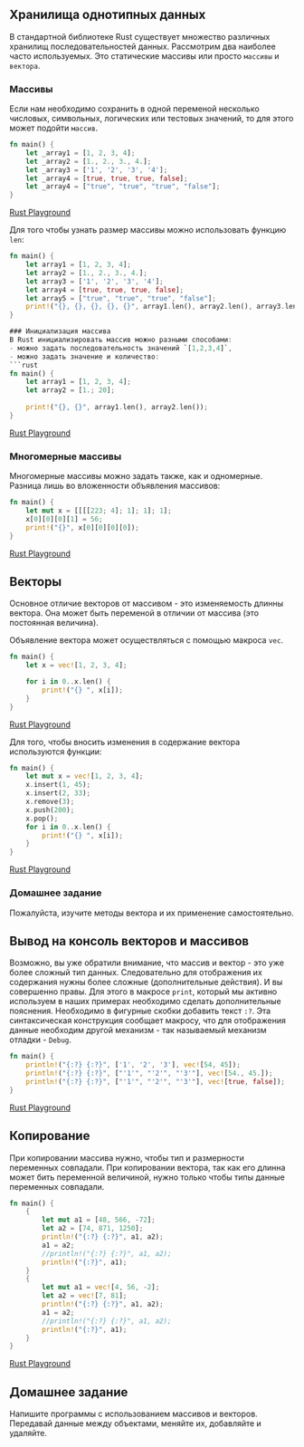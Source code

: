 ## Хранилища однотипных данных

 
В стандартной библиотеке Rust существует множество различных хранилищ последовательностей данных. Рассмотрим два наиболее часто используемых.
Это статические массивы или просто `массивы` и `вектора`.

### Массивы
Если нам необходимо сохранить в одной переменой несколько числовых, символьных, логических или тестовых значений, то для этого может 
подойти `массив`.
```rust
fn main() {
    let _array1 = [1, 2, 3, 4];
    let _array2 = [1., 2., 3., 4.];
    let _array3 = ['1', '2', '3', '4'];
    let _array4 = [true, true, true, false];
    let _array4 = ["true", "true", "true", "false"];
}


```
[Rust Playground](https://play.rust-lang.org/?gist=d7fd6960f64468556ada3a607815c92c&version=stable&mode=debug&edition=2015)


Для того чтобы узнать размер массивы можно использовать функцию `len`:
```rust
fn main() {
    let array1 = [1, 2, 3, 4];
    let array2 = [1., 2., 3., 4.];
    let array3 = ['1', '2', '3', '4'];
    let array4 = [true, true, true, false];
    let array5 = ["true", "true", "true", "false"];
    print!("{}, {}, {}, {}, {}", array1.len(), array2.len(), array3.len(), array4.len(), array5.len());
}

### Инициализация массива
В Rust инициализировать массив можно разными способами:
- можно задать последовательность значений `[1,2,3,4]`, 
- можно задать значение и количество:
```rust
fn main() {
    let array1 = [1, 2, 3, 4];
    let array2 = [1.; 20];
    
    print!("{}, {}", array1.len(), array2.len());
}
```
[Rust Playground](https://play.rust-lang.org/?gist=a35db6b1950b95072da232c4f26359b1&version=stable&mode=debug&edition=2015)

### Многомерные массивы
Многомерные массивы можно задать также, как и одномерные. Разница лишь во вложенности объявления массивов:
```rust
fn main() {
    let mut x = [[[[223; 4]; 1]; 1]; 1];
    x[0][0][0][1] = 56;
    print!("{}", x[0][0][0][0]);
}

```
[Rust Playground](https://play.rust-lang.org/?gist=4408104ca949db098ba94b8bbb79b5da&version=stable&mode=debug&edition=2015)

## Векторы
Основное отличие векторов от массивом - это изменяемость длинны вектора. Она может быть переменой в отличии от массива (это постоянная величина).

Объявление вектора может осуществляться с помощью макроса `vec`. 
```rust
fn main() {
    let x = vec![1, 2, 3, 4];

    for i in 0..x.len() {
        print!("{} ", x[i]);
    }
}

```
[Rust Playground](https://play.rust-lang.org/?gist=448f76f3812508a110e1d4a9be629f82&version=stable&mode=debug&edition=2015)

Для того, чтобы вносить изменения в содержание вектора используются функции:
```rust
fn main() {
    let mut x = vec![1, 2, 3, 4];
    x.insert(1, 45);
    x.insert(2, 33);
    x.remove(3);
    x.push(200);
    x.pop();
    for i in 0..x.len() {
        print!("{} ", x[i]);
    }
}


```
[Rust Playground](https://play.rust-lang.org/?gist=947ccc2b6fe186c11ea64aabaa62b68b&version=stable&mode=debug&edition=2015)

### Домашнее задание
Пожалуйста, изучите методы вектора и их применение самостоятельно.

## Вывод на консоль векторов и массивов
Возможно, вы уже обратили внимание, что массив и вектор - это уже более сложный тип данных. Следовательно для отображения их содержания нужны более сложные (дополнительные действия). И вы совершенно правы. Для этого в макросе `print`, который мы активно используем в наших примерах необходимо сделать дополнительные пояснения. Необходимо в фигурные скобки добавить текст `:?`. Эта синтаксическая конструкция сообщает макросу, что для отображения данные необходим другой механизм - так называемый механизм отладки - `Debug`.

```rust
fn main() {
    println!("{:?} {:?}", ['1', '2', '3'], vec![54, 45]);
    println!("{:?} {:?}", ["'1'", "'2'", "'3'"], vec![54., 45.]);
    println!("{:?} {:?}", ["'1'", "'2'", "'3'"], vec![true, false]);
}

```
[Rust Playground](https://play.rust-lang.org/?gist=c0e26ef94345fec6e15eb9a33129fee0&version=stable&mode=debug&edition=2015)

## Копирование

При копировании массива нужно, чтобы тип и размерности переменных совпадали.
При копировании вектора, так как его длинна может бить переменной величиной, нужно только чтобы типы данные переменных совпадали.



```rust
fn main() {
    {
        let mut a1 = [48, 566, -72];
        let a2 = [74, 871, 1250];
        println!("{:?} {:?}", a1, a2);
        a1 = a2;
        //println!("{:?} {:?}", a1, a2);
        println!("{:?}", a1);
    }
    {
        let mut a1 = vec![4, 56, -2];
        let a2 = vec![7, 81];
        println!("{:?} {:?}", a1, a2);
        a1 = a2;
        //println!("{:?} {:?}", a1, a2);
        println!("{:?}", a1);
    }
}

```
[Rust Playground](https://play.rust-lang.org/?gist=559f37eb39f194955e344a78ec65a456&version=stable&mode=debug&edition=2015)

## Домашнее задание
Напишите программы с использованием массивов и векторов. Передавай данные между объектами, меняйте их, добавляйте и удаляйте.


